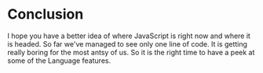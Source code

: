 # Conclusion

I hope you have a better idea of where JavaScript is right now and where it is headed. So far we've managed to see only one line of code. It is getting really boring for the most antsy of us. So it is the right time to have a peek at some of the Language features.
